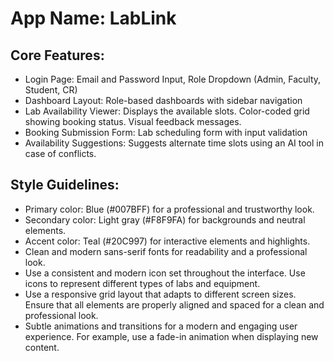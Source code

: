 # **App Name**: LabLink

## Core Features:

- Login Page: Email and Password Input, Role Dropdown (Admin, Faculty, Student, CR)
- Dashboard Layout: Role-based dashboards with sidebar navigation
- Lab Availability Viewer: Displays the available slots. Color-coded grid showing booking status. Visual feedback messages.
- Booking Submission Form: Lab scheduling form with input validation
- Availability Suggestions: Suggests alternate time slots using an AI tool in case of conflicts.

## Style Guidelines:

- Primary color: Blue (#007BFF) for a professional and trustworthy look.
- Secondary color: Light gray (#F8F9FA) for backgrounds and neutral elements.
- Accent color: Teal (#20C997) for interactive elements and highlights.
- Clean and modern sans-serif fonts for readability and a professional look.
- Use a consistent and modern icon set throughout the interface. Use icons to represent different types of labs and equipment.
- Use a responsive grid layout that adapts to different screen sizes. Ensure that all elements are properly aligned and spaced for a clean and professional look.
- Subtle animations and transitions for a modern and engaging user experience. For example, use a fade-in animation when displaying new content.